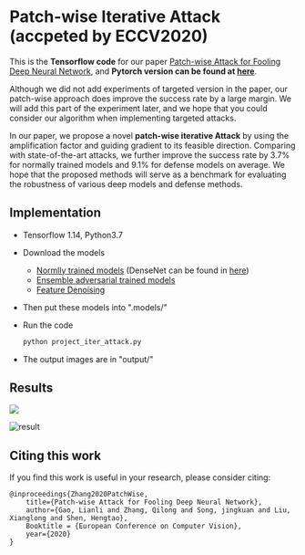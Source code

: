 # Patch-wise Iterative  Attack (accpeted by ECCV2020)
This is the **Tensorflow code** for our paper [Patch-wise Attack for Fooling Deep Neural Network](http://arxiv.org/abs/2007.06765), and **Pytorch version can be found at [here](https://github.com/qilong-zhang/Patch-wise-iterative-attack/tree/master/Pytorch%20version)**.

Although we did not add experiments of targeted version in the paper, our patch-wise approach does improve the success rate by a large margin. We will add this part of the experiment later, and we hope that you could consider our algorithm when implementing targeted attacks.

In our paper, we propose a novel  **patch-wise iterative  Attack** by using the amplification factor and guiding gradient to its feasible direction. Comparing with state-of-the-art attacks, we further improve the success rate by 3.7\% for normally trained models and 9.1\% for defense models on average. We hope that the proposed methods will serve as a benchmark for evaluating the robustness of various deep models and defense methods.

## Implementation
- Tensorflow 1.14, Python3.7

- Download the models

  - [Normlly trained models](https://github.com/tensorflow/models/tree/master/research/slim#Pretrained) (DenseNet can be found in [here](https://github.com/flyyufelix/DenseNet-Keras))
  - [Ensemble  adversarial trained models](https://github.com/tensorflow/models/tree/master/research/adv_imagenet_models?spm=5176.12282029.0.0.3a9e79b7cynrQf)
  - [Feature  Denoising](https://github.com/facebookresearch/ImageNet-Adversarial-Training)

- Then put these models into ".models/"

- Run the code

  ```python
  python project_iter_attack.py
  ```

- The output images are in "output/"



## Results

![](https://github.com/qilong-zhang/patch-wise-iterative-attack/blob/master/readme_img/illustration.png)

![result](https://github.com/qilong-zhang/patch-wise-iterative-attack/blob/master/readme_img/result.png)



## Citing this work

If you find this work is useful in your research, please consider citing:

```
@inproceedings{Zhang2020PatchWise,
    title={Patch-wise Attack for Fooling Deep Neural Network},
    author={Gao, Lianli and Zhang, Qilong and Song, jingkuan and Liu, Xianglong and Shen, Hengtao},
    Booktitle = {European Conference on Computer Vision},
    year={2020}
}
```

